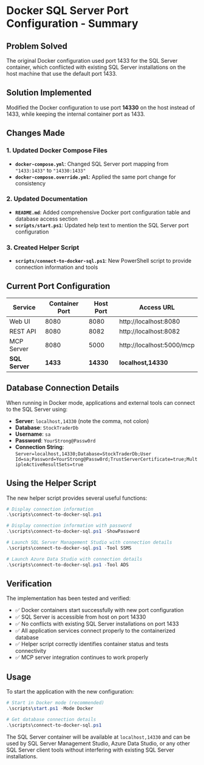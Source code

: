 # Docker SQL Server Port Configuration - Summary

## Problem Solved
The original Docker configuration used port 1433 for the SQL Server container, which conflicted with existing SQL Server installations on the host machine that use the default port 1433.

## Solution Implemented
Modified the Docker configuration to use port **14330** on the host instead of 1433, while keeping the internal container port as 1433.

## Changes Made

### 1. Updated Docker Compose Files
- **`docker-compose.yml`**: Changed SQL Server port mapping from `"1433:1433"` to `"14330:1433"`
- **`docker-compose.override.yml`**: Applied the same port change for consistency

### 2. Updated Documentation
- **`README.md`**: Added comprehensive Docker port configuration table and database access section
- **`scripts/start.ps1`**: Updated help text to mention the SQL Server port configuration

### 3. Created Helper Script
- **`scripts/connect-to-docker-sql.ps1`**: New PowerShell script to provide connection information and tools

## Current Port Configuration

| Service | Container Port | Host Port | Access URL |
|---------|---------------|-----------|------------|
| Web UI | 8080 | 8080 | http://localhost:8080 |
| REST API | 8080 | 8082 | http://localhost:8082 |
| MCP Server | 8080 | 5000 | http://localhost:5000/mcp |
| **SQL Server** | **1433** | **14330** | **localhost,14330** |

## Database Connection Details

When running in Docker mode, applications and external tools can connect to the SQL Server using:

- **Server**: `localhost,14330` (note the comma, not colon)
- **Database**: `StockTraderDb`
- **Username**: `sa`
- **Password**: `YourStrong@Passw0rd`
- **Connection String**: `Server=localhost,14330;Database=StockTraderDb;User Id=sa;Password=YourStrong@Passw0rd;TrustServerCertificate=true;MultipleActiveResultSets=true`

## Using the Helper Script

The new helper script provides several useful functions:

```powershell
# Display connection information
.\scripts\connect-to-docker-sql.ps1

# Display connection information with password
.\scripts\connect-to-docker-sql.ps1 -ShowPassword

# Launch SQL Server Management Studio with connection details
.\scripts\connect-to-docker-sql.ps1 -Tool SSMS

# Launch Azure Data Studio with connection details
.\scripts\connect-to-docker-sql.ps1 -Tool ADS
```

## Verification

The implementation has been tested and verified:
- ✅ Docker containers start successfully with new port configuration
- ✅ SQL Server is accessible from host on port 14330
- ✅ No conflicts with existing SQL Server installations on port 1433
- ✅ All application services connect properly to the containerized database
- ✅ Helper script correctly identifies container status and tests connectivity
- ✅ MCP server integration continues to work properly

## Usage

To start the application with the new configuration:

```powershell
# Start in Docker mode (recommended)
.\scripts\start.ps1 -Mode Docker

# Get database connection details
.\scripts\connect-to-docker-sql.ps1
```

The SQL Server container will be available at `localhost,14330` and can be used by SQL Server Management Studio, Azure Data Studio, or any other SQL Server client tools without interfering with existing SQL Server installations.
